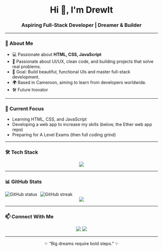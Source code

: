 <!-- Profile Banner -->

<h1 align="center">Hi 👋, I'm DrewIt</h1>
<h3 align="center">Aspiring Full-Stack Developer | Dreamer & Builder </h3>

---

### 🚀 About Me
- 💻 Passionate about **HTML, CSS, JavaScript** 
- 🧠 Passionate about UI/UX, clean code, and building projects that solve real problems.
- 🎯 Goal: Build beautiful, functional UIs and master full-stack development.
- 🌍 Based in Cameroon, aiming to learn from developers worldwide.
- 🛠 Future Inovator

---
### 🚀 Current Focus
- Learning HTML, CSS, and JavaScript
- Developing a web app to increase my skills (below, the Ether web app repo)
- Preparing for A Level Exams (then full coding grind)

---
### 🛠 Tech Stack
<div align="center">
  <img src="https://skillicons.dev/icons?i=html,css,js,github,vscode" />
</div>

-----

### 📊 GitHub Stats
<div style="display: flex; gap: 10px; width: 100%">
  <img src="https://github-readme-stats.vercel.app/api?username=DrewIt273&show_icons=true&theme=tokyonight" alt="GitHub status" />
  <img src="https://github-readme-streak-stats.herokuapp.com/?user=DrewIt273&theme=tokyonight" alt="GitHub streak" />
</div>

<div align="center">
  <img src="https://github-readme-stats.vercel.app/api/top-langs/?username=drewIt273&layout=compact&theme=tokyonight" />
</div>

---

### 📫 Connect With Me
<p align="center">
  <a href="https://github.com/DrewIt273"><img src="https://img.shields.io/badge/GitHub-DrewIt273-black?style=for-the-badge&logo=github"></a>
  <a href="mailto:instantdrewIt@gmail.com"><img src="https://img.shields.io/badge/Email-Coming%20Soon-red?style=for-the-badge&logo=gmail"></a>
</p>

---

<p align="center">✨ “Big dreams require bold steps.” ✨</p>
